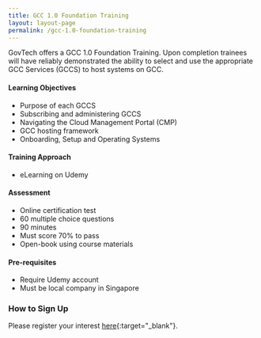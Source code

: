 ```yaml
--- 
title: GCC 1.0 Foundation Training
layout: layout-page
permalink: /gcc-1.0-foundation-training
---
```


GovTech offers a GCC 1.0 Foundation Training. Upon completion trainees will have reliably demonstrated the ability to select and use the appropriate GCC Services (GCCS) to host systems on GCC.

#### Learning Objectives
- Purpose of each GCCS
-	Subscribing and administering GCCS
-	Navigating the Cloud Management Portal (CMP)
-	GCC hosting framework
-	Onboarding, Setup and Operating Systems

#### Training Approach
- eLearning on Udemy

#### Assessment
- Online certification test
-	60 multiple choice questions
-	90 minutes
-	Must score 70% to pass
-	Open-book using course materials

#### Pre-requisites
-	Require Udemy account
-	Must be local company in Singapore

### How to Sign Up

Please register your interest [here](https://go.gov.sg/gcctrainingreg){:target="_blank"}.
